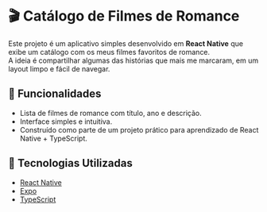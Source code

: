 # 🎬 Catálogo de Filmes de Romance  

Este projeto é um aplicativo simples desenvolvido em **React Native** que exibe um catálogo com os meus filmes favoritos de romance.  
A ideia é compartilhar algumas das histórias que mais me marcaram, em um layout limpo e fácil de navegar.  

## 📱 Funcionalidades
- Lista de filmes de romance com título, ano e descrição.
- Interface simples e intuitiva.
- Construído como parte de um projeto prático para aprendizado de React Native + TypeScript.  

## 🚀 Tecnologias Utilizadas
- [React Native](https://reactnative.dev/)  
- [Expo](https://expo.dev/)  
- [TypeScript](https://www.typescriptlang.org/)  

